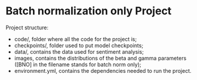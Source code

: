 # Batch normalization only Project

Project structure:
- code/, folder where all the code for the project is;
- checkpoints/, folder used to put model checkpoints;
- data/, contains the data used for sentiment analysis;
- images, contains the distributions of the beta and gamma parameters ([BNO] in the filename stands for batch norm only);
- environment.yml, contains the dependencies needed to run the project.